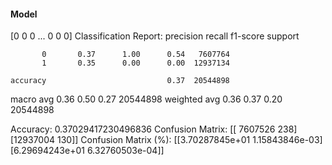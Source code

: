 #### Model
[0 0 0 ... 0 0 0]
Classification Report:
              precision    recall  f1-score   support

           0       0.37      1.00      0.54   7607764
           1       0.35      0.00      0.00  12937134

    accuracy                           0.37  20544898
   macro avg       0.36      0.50      0.27  20544898
weighted avg       0.36      0.37      0.20  20544898

Accuracy: 0.37029417230496836
Confusion Matrix:
[[ 7607526      238]
 [12937004      130]]
Confusion Matrix (%):
[[3.70287845e+01 1.15843846e-03]
 [6.29694243e+01 6.32760503e-04]]
